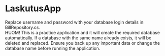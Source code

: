# LaskutusApp
Replace username and password with your database login details in BillRepository.cs. <br/>
HUOM! This is a practice application and it will create the required database automatically. If a database with the same name already exists, it will be deleted and replaced. Ensure you back up any important data or change the database name before running the application.
